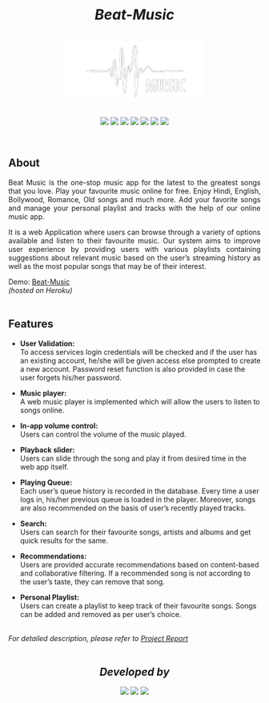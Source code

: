 <h1 align="center"><i>Beat-Music</i></h1><br/>

<div align="center">
<img align="center" src="static\images\Logo.png" height="120px"><br/><br/>

[![](https://img.shields.io/static/v1?label=&message=Python&color=grey&style=for-the-badge&logo=python)](https://www.python.org)
[![](https://img.shields.io/static/v1?label=&message=HTML&color=grey&style=for-the-badge&logo=HTML5)](https://html.com/)
[![](https://img.shields.io/static/v1?label=&message=CSS&color=grey&style=for-the-badge&logo=CSS3)](https://developer.mozilla.org/en-US/docs/Web/CSS)
[![](https://img.shields.io/static/v1?label=&message=JavaScript&color=grey&style=for-the-badge&logo=JavaScript)](https://www.javascript.com/)
[![](https://img.shields.io/static/v1?label=&message=Bootstrap&color=grey&style=for-the-badge&logo=Bootstrap)](https://www.javascript.com/)
[![](https://img.shields.io/static/v1?label=&message=Flask&color=grey&style=for-the-badge&logo=flask)](https://www.python.org)
[![](https://img.shields.io/static/v1?label=&message=Firebase&color=grey&style=for-the-badge&logo=Firebase)](https://www.javascript.com/)
</div><br/>



## About

<p align="justify">Beat Music is the one-stop music app for the latest to the greatest songs that you love. Play your favourite music online for free. Enjoy Hindi, English, Bollywood, Romance, Old songs and much more. Add your favorite songs and manage your personal playlist and tracks with the help of our online music app.</p>

<p align="justify">It is a web Application where users can browse through a variety of options available and listen to their favourite music. Our system aims to improve user experience by providing users with various playlists containing suggestions about relevant music based on the user’s streaming history as well as the most popular songs that may be of their interest.</p>

Demo: [Beat-Music](http://beat-muzic.herokuapp.com/)<br/>
*(hosted on Heroku)* <br/><br/>



## Features
* **User Validation:** <br/>
To access services login credentials will be checked and if the user has an existing account, he/she will be given access else prompted to create a new account. Password reset function is also provided in case the user forgets his/her password.

* **Music player:** <br/>
A web music player is implemented which will allow the users to listen to songs online.

* **In-app volume control:** <br/>
Users can control the volume of the music played.

* **Playback slider:** <br/>
Users can slide through the song and play it from desired time in the web app itself.

* **Playing Queue:** <br/>
Each user’s queue history is recorded in the database. Every time a user logs in, his/her previous queue is loaded in the player. Moreover, songs are also recommended on the basis of user’s recently played tracks.

* **Search:** <br/>
Users can search for their favourite songs, artists and albums and get quick results for the same.

* **Recommendations:** <br/>
Users are provided accurate recommendations based on content-based and collaborative filtering. If a recommended song is not according to the user’s taste, they can remove that song.

* **Personal Playlist:** <br/>
Users can create a playlist to keep track of their favourite songs. Songs can be added and removed as per user’s choice.<br/><br/>

*For detailed description, please refer to [Project Report](https://drive.google.com/file/d/1BOljQH3an-HAHsVy-KAy33sVT_65mND_/view?usp=sharing)*<br/><br/>



<div align="center">
<h2 align="center"><i>Developed by</i></h2>

[![](https://img.shields.io/badge/LinkedIn-Ansh_Dagha-blue?style=for-the-badge&logo=linkedin)](https://www.linkedin.com/in/ansh-dagha/) 
[![](https://img.shields.io/badge/LinkedIn-Gayatri_Patil-blue?style=for-the-badge&logo=linkedin)](https://in.linkedin.com/in/gayatri-patil-48316b203) 
[![](https://img.shields.io/badge/LinkedIn-Mihir_Hundiwala-blue?style=for-the-badge&logo=linkedin)](https://www.linkedin.com/in/mihir-hundiwala/) 

</div>
